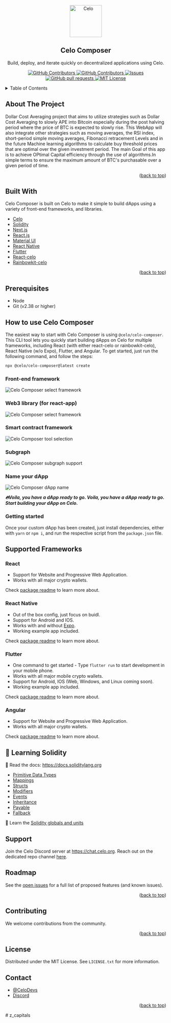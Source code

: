 <!-- TITLE -->
<p align="center">
  <img width="100px" src="https://github.com/celo-org/celo-composer/blob/main/images/readme/celo_isotype.svg" align="center" alt="Celo" />
 <h2 align="center">Celo Composer</h2>
 <p align="center">Build, deploy, and iterate quickly on decentralized applications using Celo.</p>
</p>
  <p align="center">
    <a href="https://github.com/celo-org/celo-composer/graphs/stars">
      <img alt="GitHub Contributors" src="https://img.shields.io/github/stars/celo-org/celo-composer?color=FCFF52" />
    </a>
    <a href="https://github.com/celo-org/celo-composer/graphs/contributors">
      <img alt="GitHub Contributors" src="https://img.shields.io/github/contributors/celo-org/celo-composer?color=E7E3D4" />
    </a>
    <a href="https://github.com/celo-org/celo-composer/issues">
      <img alt="Issues" src="https://img.shields.io/github/issues/celo-org/celo-composer?color=E7E3D4" />
    </a>
    <a href="https://github.com/celo-org/celo-composer/pulls">
      <img alt="GitHub pull requests" src="https://img.shields.io/github/issues-pr/celo-org/celo-composer?color=E7E3D4" />
    </a>
    <a href="https://opensource.org/license/mit/">
      <img alt="MIT License" src="https://img.shields.io/badge/License-MIT-yellow.svg" />
    </a>
  </p>
</p>

<!-- TABLE OF CONTENTS -->

<details>
  <summary>Table of Contents</summary>
  <ol>
    <li>
      <a href="#about-the-project">About The Project</a>
      <ul>
        <li><a href="#built-with">Built With</a></li>
      </ul>
    </li>
    <li>
      <ul>
        <li><a href="#prerequisites">Prerequisites</a></li>
        <li><a href="#installation">Installation</a></li>
      </ul>
    </li>
    <li><a href="#usage">Usage</a></li>
    <li><a href="#roadmap">Roadmap</a></li>
    <li><a href="#contributing">Contributing</a></li>
    <li><a href="#license">License</a></li>
    <li><a href="#contact">Contact</a></li>
    <li><a href="#acknowledgments">Acknowledgments</a></li>
  </ol>
</details>

<!-- ABOUT THE PROJECT -->

## About The Project
Dollar Cost Averaging project that aims to utilize strategies such as Dollar Cost Averaging to slowly APE into Bitcoin especially during the post halving period where the price of BTC is expected to slowly rise.
This WebApp will also integrate other strategies such as moving averages, the RSI index, short-period simple moving averages, Fibonacci retracement Levels and in the future Machine learning algorithms to calculate buy threshold prices that are optimal over the given investment period.
The main Goal of this app is to achieve OPtimal Capital efficiency through the use of algorithms.In simple terms to ensure the maximum amount of BTC's purchasable over a given period of time.
<p align="right">(<a href="#top">back to top</a>)</p>

## Built With

Celo Composer is built on Celo to make it simple to build dApps using a variety of front-end frameworks, and libraries.

- [Celo](https://celo.org/)
- [Solidity](https://docs.soliditylang.org/en/v0.8.19/)
- [Next.js](https://nextjs.org/)
- [React.js](https://reactjs.org/)
- [Material UI](https://mui.com/)
- [React Native](https://reactnative.dev/)
- [Flutter](https://docs.flutter.dev/)
- [React-celo](https://github.com/celo-org/react-celo/)
- [Rainbowkit-celo](https://github.com/celo-org/rainbowkit-celo)

<p align="right">(<a href="#top">back to top</a>)</p>

<!-- GETTING STARTED -->

## Prerequisites

- Node
- Git (v2.38 or higher)

## How to use Celo Composer

The easiest way to start with Celo Composer is using `@celo/celo-composer`. This CLI tool lets you quickly start building dApps on Celo for multiple frameworks, including React (with either react-celo or rainbowkit-celo), React Native (w/o Expo), Flutter, and Angular. To get started, just run the following command, and follow the steps:

```bash
npx @celo/celo-composer@latest create
```

### Front-end framework

![Celo Composer select framework](https://github.com/celo-org/celo-composer/blob/main/images/readme/cc_step_1.png?raw=true)

### Web3 library (for react-app)

![Celo Composer select framework](https://github.com/celo-org/celo-composer/blob/main/images/readme/cc_step_2.png?raw=true)

### Smart contract framework

![Celo Composer tool selection](https://github.com/celo-org/celo-composer/blob/main/images/readme/cc_step_3.png?raw=true)

### Subgraph

![Celo Composer subgraph support](https://github.com/celo-org/celo-composer/blob/main/images/readme/cc_step_4.png?raw=true)

### Name your dApp

![Celo Composer dApp name](https://github.com/celo-org/celo-composer/blob/main/images/readme/cc_step_5.png?raw=true)

**_🔥Voila, you have a dApp ready to go. Voila, you have a dApp ready to go. Start building your dApp on Celo._**

### Getting started

Once your custom dApp has been created, just install dependencies, either with `yarn` or `npm i`, and run the respective script from the `package.json` file.
## Supported Frameworks

### React

- Support for Website and Progressive Web Application.
- Works with all major crypto wallets.

Check [package readme](https://github.com/celo-org/celo-composer/blob/main/packages/react-app/README.md) to learn more about.

### React Native

- Out of the box config, just focus on buidl.
- Support for Android and IOS.
- Works with and without [Expo](https://expo.dev/).
- Working example app included.

Check [package readme](https://github.com/celo-org/celo-composer/blob/main/packages/react-native-app/README.md) to learn more about.

### Flutter

- One command to get started - Type `flutter run` to start development in your mobile phone.
- Works with all major mobile crypto wallets.
- Support for Android, IOS (Web, Windows, and Linux coming soon).
- Working example app included.

Check [package readme](https://github.com/celo-org/celo-composer/blob/main/packages/flutter-app/README.md) to learn more about.

### Angular

- Support for Website and Progressive Web Application.
- Works with all major crypto wallets.

Check [package readme](https://github.com/celo-org/celo-composer/blob/main/packages/angular-app/README.md) to learn more about.

<!-- USAGE EXAMPLES -->

## 🔭 Learning Solidity

📕 Read the docs: <https://docs.soliditylang.org>

- [Primitive Data Types](https://solidity-by-example.org/primitives/)
- [Mappings](https://solidity-by-example.org/mapping/)
- [Structs](https://solidity-by-example.org/structs/)
- [Modifiers](https://solidity-by-example.org/function-modifier/)
- [Events](https://solidity-by-example.org/events/)
- [Inheritance](https://solidity-by-example.org/inheritance/)
- [Payable](https://solidity-by-example.org/payable/)
- [Fallback](https://solidity-by-example.org/fallback/)

📧 Learn the [Solidity globals and units](https://solidity.readthedocs.io/en/v0.8.19/units-and-global-variables.html)

## Support

Join the Celo Discord server at <https://chat.celo.org>. Reach out on the dedicated repo channel [here](https://discord.com/channels/600834479145353243/941003424298856448).

<!-- ROADMAP -->

## Roadmap

See the [open issues](https://github.com/celo-org/celo-composer/issues) for a full list of proposed features (and known issues).

<p align="right">(<a href="#top">back to top</a>)</p>

<!-- CONTRIBUTING -->

## Contributing

We welcome contributions from the community.

<p align="right">(<a href="#top">back to top</a>)</p>

## License

Distributed under the MIT License. See `LICENSE.txt` for more information.

<!-- CONTACT -->
## Contact

- [@CeloDevs](https://twitter.com/CeloDevs)
- [Discord](https://discord.com/invite/celo)

<p align="right">(<a href="#top">back to top</a>)</p>
# z_capitals

